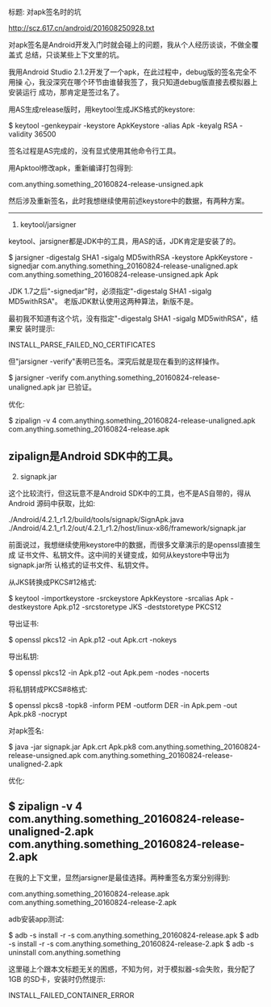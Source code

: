 标题: 对apk签名时的坑

http://scz.617.cn/android/201608250928.txt

对apk签名是Android开发入门时就会碰上的问题，我从个人经历谈谈，不做全覆盖式
总结，只谈某些上下文里的坑。

我用Android Studio 2.1.2开发了一个apk，在此过程中，debug版的签名完全不用操
心，我没深究在哪个环节由谁替我签了，我只知道debug版直接去模拟器上安装运行
成功，那肯定是签过名了。

用AS生成release版时，用keytool生成JKS格式的keystore:

$ keytool -genkeypair -keystore ApkKeystore -alias Apk -keyalg RSA -validity 36500

签名过程是AS完成的，没有显式使用其他命令行工具。

用Apktool修改apk，重新编译打包得到:

com.anything.something_20160824-release-unsigned.apk

然后涉及重新签名，此时我想继续使用前述keystore中的数据，有两种方案。

--------------------------------------------------------------------------
1) keytool/jarsigner

keytool、jarsigner都是JDK中的工具，用AS的话，JDK肯定是安装了的。

$ jarsigner -digestalg SHA1 -sigalg MD5withRSA -keystore ApkKeystore -signedjar com.anything.something_20160824-release-unaligned.apk com.anything.something_20160824-release-unsigned.apk Apk

JDK 1.7之后"-signedjar"时，必须指定"-digestalg SHA1 -sigalg MD5withRSA"。
老版JDK默认使用这两种算法，新版不是。

最初我不知道有这个坑，没有指定"-digestalg SHA1 -sigalg MD5withRSA"，结果安
装时提示:

INSTALL_PARSE_FAILED_NO_CERTIFICATES

但"jarsigner -verify"表明已签名。深究后就是现在看到的这样操作。

$ jarsigner -verify com.anything.something_20160824-release-unaligned.apk
jar 已验证。

优化:

$ zipalign -v 4 com.anything.something_20160824-release-unaligned.apk com.anything.something_20160824-release.apk

zipalign是Android SDK中的工具。
--------------------------------------------------------------------------
2) signapk.jar

这个比较流行，但这玩意不是Android SDK中的工具，也不是AS自带的，得从Android
源码中获取，比如:

./Android/4.2.1_r1.2/build/tools/signapk/SignApk.java
./Android/4.2.1_r1.2/out/4.2.1_r1.2/host/linux-x86/framework/signapk.jar

前面说过，我想继续使用keystore中的数据，而很多文章演示的是openssl直接生成
证书文件、私钥文件。这中间的关键变成，如何从keystore中导出为signapk.jar所
认格式的证书文件、私钥文件。

从JKS转换成PKCS#12格式:

$ keytool -importkeystore -srckeystore ApkKeystore -srcalias Apk -destkeystore Apk.p12 -srcstoretype JKS -deststoretype PKCS12

导出证书:

$ openssl pkcs12 -in Apk.p12 -out Apk.crt -nokeys

导出私钥:

$ openssl pkcs12 -in Apk.p12 -out Apk.pem -nodes -nocerts

将私钥转成PKCS#8格式:

$ openssl pkcs8 -topk8 -inform PEM -outform DER -in Apk.pem -out Apk.pk8 -nocrypt

对apk签名:

$ java -jar signapk.jar Apk.crt Apk.pk8 com.anything.something_20160824-release-unsigned.apk com.anything.something_20160824-release-unaligned-2.apk

优化:

$ zipalign -v 4 com.anything.something_20160824-release-unaligned-2.apk com.anything.something_20160824-release-2.apk
--------------------------------------------------------------------------

在我的上下文里，显然jarsigner是最佳选择。两种重签名方案分别得到:

com.anything.something_20160824-release.apk
com.anything.something_20160824-release-2.apk

adb安装app测试:

$ adb -s <device> install -r -s com.anything.something_20160824-release.apk
$ adb -s <device> install -r -s com.anything.something_20160824-release-2.apk
$ adb -s <device> uninstall com.anything.something

这里碰上个跟本文标题无关的困惑，不知为何，对于模拟器-s会失败，我分配了1GB
的SD卡，安装时仍然提示:

INSTALL_FAILED_CONTAINER_ERROR
